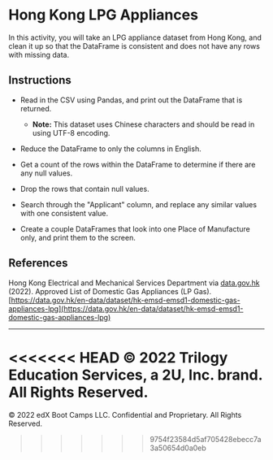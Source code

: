 # Hong Kong LPG Appliances

In this activity, you will take an LPG appliance dataset from Hong Kong, and clean it up so that the DataFrame is consistent and does not have any rows with missing data.

## Instructions

* Read in the CSV using Pandas, and print out the DataFrame that is returned.

  * **Note:** This dataset uses Chinese characters and should be read in using UTF-8 encoding.

* Reduce the DataFrame to only the columns in English.

* Get a count of the rows within the DataFrame to determine if there are any null values.

* Drop the rows that contain null values.

* Search through the "Applicant" column, and replace any similar values with one consistent value.

* Create a couple DataFrames that look into one Place of Manufacture only, and print them to the screen.

## References

Hong Kong Electrical and Mechanical Services Department via [data.gov.hk](https://data.gov.hk) (2022). Approved List of Domestic Gas Appliances (LP Gas). [https://data.gov.hk/en-data/dataset/hk-emsd-emsd1-domestic-gas-appliances-lpg](https://data.gov.hk/en-data/dataset/hk-emsd-emsd1-domestic-gas-appliances-lpg)

---

<<<<<<< HEAD
© 2022 Trilogy Education Services, a 2U, Inc. brand. All Rights Reserved.
=======
© 2022 edX Boot Camps LLC. Confidential and Proprietary. All Rights Reserved.
>>>>>>> 9754f23584d5af705428ebecc7a3a50654d0a0eb
